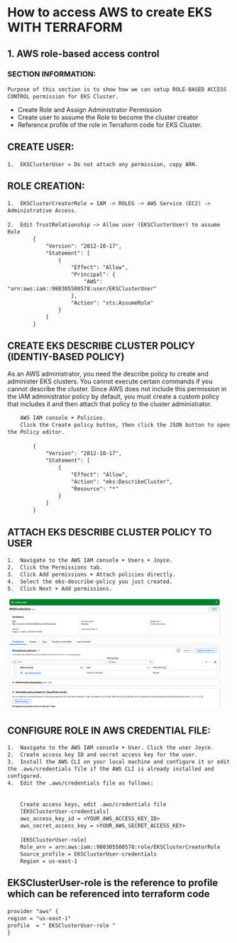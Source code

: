 

# How to access AWS to create EKS WITH TERRAFORM

## 1. AWS role-based access control

### SECTION INFORMATION:
	Purpose of this section is to show how we can setup ROLE-BASED ACCESS CONTROL permission for EKS Cluster.

-	Create Role and Assign Administrator Permission 
-	Create user to assume the Role to become the cluster creator
-	Reference profile of the role in Terraform code for EKS Cluster.

## CREATE USER: 

    1.	EKSClusterUser = Do not attach any permission, copy ARN. 

## ROLE CREATION: 
    1.	EKSClusterCreatorRole = IAM -> ROLES -> AWS Service (EC2) -> Administrative Access.

    2.	Edit TrustRelationship –> Allow user (EKSClusterUser) to assume Role
            {
                "Version": "2012-10-17",
                "Statement": [
                    {
                        "Effect": "Allow",
                        "Principal": {
                            "AWS": "arn:aws:iam::980305500578:user/EKSClusterUser"
                        },
                        "Action": "sts:AssumeRole"
                    }
                ]
            }
##  CREATE EKS DESCRIBE CLUSTER POLICY (IDENTIY-BASED POLICY)
As an AWS administrator, you need the describe policy to create and administer EKS clusters. You cannot execute certain commands if you cannot describe the cluster. Since AWS does not include this permission in the IAM administrator policy by default, you must create a custom policy that includes it and then attach that policy to the cluster administrator.

        AWS IAM console ➤ Policies. 
        Click the Create policy button, then click the JSON button to open the Policy editor.

            {
                "Version": "2012-10-17",
                "Statement": [
                    {
                        "Effect": "Allow",
                        "Action": "eks:DescribeCluster",
                        "Resource": "*"
                    }
                ]
            }


##  ATTACH EKS DESCRIBE CLUSTER POLICY TO USER 
 
    1.	Navigate to the AWS IAM console ➤ Users ➤ Joyce. 
    2.	Click the Permissions tab. 
    3.	Click Add permissions ➤ Attach policies directly. 
    4.	Select the eks-describe-policy you just created. 
    5.	Click Next ➤ Add permissions.

![alt text](../images/image.png)

##  CONFIGURE ROLE IN AWS CREDENTIAL FILE:

    1.	Navigate to the AWS IAM console ➤ User. Click the user Joyce. 
    2.	Create access key ID and secret access key for the user. 
    3.	Install the AWS CLI on your local machine and configure it or edit the .aws/credentials file if the AWS CLI is already installed and configured. 
    4.	Edit the .aws/credentials file as follows:


        Create access keys, edit .aws/credentials file
        [EKSClusterUser-credentials]
        aws_access_key_id = <YOUR_AWS_ACCESS_KEY_ID>
        aws_secret_access_key = >YOUR_AWS_SECRET_ACCESS_KEY>

        [EKSClusterUser-role]
        Role_arn = arn:aws:iam::980305500578:role/EKSClusterCreatorRole
        Source_profile = EKSClusterUser-credentials
        Region = us-east-1


## EKSClusterUser-role is the reference to profile which can be referenced into terraform code

    provider "aws" {
    region = "us-east-1"
    profile  = " EKSClusterUser-role "
    }

